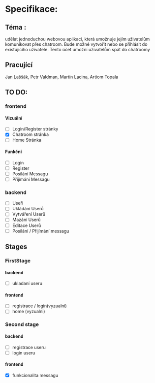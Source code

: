 # Specifikace:

## Téma :
udělat jednoduchou webovou aplikaci, která umožnuje jejím uživatelům komunikovat přes chatroom.
Bude možné vytvořit nebo se přihlásit do existujícího uživatele.
Tento účet umožní uživatelům spát do chatroomy

## Pracující
Jan Laššák, Petr Valdman, Martin Lacina, Artiom Topala

## TO DO:
###   frontend
####  Vizuální
  - [ ] Login/Register stránky
  - [X] Chatroom stránka
  - [ ] Home Stránka
#### Funkční
  - [ ] Login
  - [ ] Register
  - [ ] Posílání Messagu
  - [ ] Přijímání Messagu
### backend
  - [ ] Useři
  - [ ] Ukládání Userů
  - [ ] Vytváření Userů
  - [ ] Mazání Userů
  - [ ] Editace Userů
  - [ ] Posílání / Přijímání messagu
## Stages
### FirstStage
#### backend
  - [ ] ukladaní useru
#### frontend
  - [ ] registrace / login(vyzualni)
  - [ ] home (vyzualni)
### Second stage
#### backend
  - [ ] registrace useru
  - [ ] login useru
#### frontend
  - [X] funkcionalita messagu
